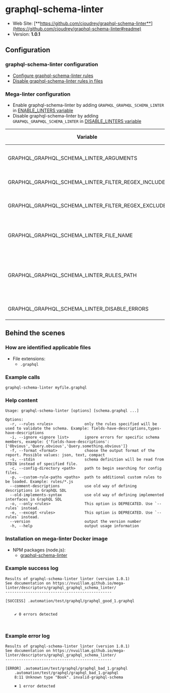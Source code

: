 <!-- markdownlint-disable MD033 MD041 -->
<!-- Generated by .automation/build.py, please do not update manually -->
# graphql-schema-linter

- Web Site: [**https://github.com/cjoudrey/graphql-schema-linter**](https://github.com/cjoudrey/graphql-schema-linter#readme)
- Version: **1.0.1**

## Configuration

### graphql-schema-linter configuration

- [Configure graphql-schema-linter rules](https://github.com/cjoudrey/graphql-schema-linter#configuration-file)
- [Disable graphql-schema-linter rules in files](https://github.com/cjoudrey/graphql-schema-linter#inline-rule-overrides)

### Mega-linter configuration

- Enable graphql-schema-linter by adding `GRAPHQL_GRAPHQL_SCHEMA_LINTER` in [ENABLE_LINTERS variable](../index.md#activation-and-deactivation)
- Disable graphql-schema-linter by adding `GRAPHQL_GRAPHQL_SCHEMA_LINTER` in [DISABLE_LINTERS variable](../index.md#activation-and-deactivation)

| Variable | Description | Default value |
| ----------------- | -------------- | -------------- |
| GRAPHQL_GRAPHQL_SCHEMA_LINTER_ARGUMENTS | User custom arguments to add in linter CLI call<br/>Ex: `-s --foo "bar"` |  |
| GRAPHQL_GRAPHQL_SCHEMA_LINTER_FILTER_REGEX_INCLUDE | Custom regex including filter<br/>Ex: `\/(src\|lib)\/` | Include every file |
| GRAPHQL_GRAPHQL_SCHEMA_LINTER_FILTER_REGEX_EXCLUDE | Custom regex excluding filter<br/>Ex: `\/(test\|examples)\/` | Exclude no file |
| GRAPHQL_GRAPHQL_SCHEMA_LINTER_FILE_NAME | graphql-schema-linter configuration file name</br>Use `LINTER_DEFAULT` to let the linter find it | `.graphql-schema-linterrc` |
| GRAPHQL_GRAPHQL_SCHEMA_LINTER_RULES_PATH | Path where to find linter configuration file | Workspace folder, then Mega-Linter default rules |
| GRAPHQL_GRAPHQL_SCHEMA_LINTER_DISABLE_ERRORS | Run linter but disable crash if errors found | `false` |

## Behind the scenes

### How are identified applicable files

- File extensions:
  - `.graphql`

<!-- /* cSpell:disable */ -->

### Example calls

```shell
graphql-schema-linter myfile.graphql
```


### Help content

```shell
Usage: graphql-schema-linter [options] [schema.graphql ...]

Options:
  -r, --rules <rules>              only the rules specified will be used to validate the schema. Example: fields-have-descriptions,types-have-descriptions
  -i, --ignore <ignore list>       ignore errors for specific schema members, example: {'fields-have-descriptions':['Obvious','Query.obvious','Query.something.obvious']}
  -f, --format <format>            choose the output format of the report. Possible values: json, text, compact
  -s, --stdin                      schema definition will be read from STDIN instead of specified file.
  -c, --config-directory <path>    path to begin searching for config files.
  -p, --custom-rule-paths <paths>  path to additional custom rules to be loaded. Example: rules/*.js
  --comment-descriptions           use old way of defining descriptions in GraphQL SDL
  --old-implements-syntax          use old way of defining implemented interfaces in GraphQL SDL
  -o, --only <rules>               This option is DEPRECATED. Use `--rules` instead.
  -e, --except <rules>             This option is DEPRECATED. Use `--rules` instead.
  --version                        output the version number
  -h, --help                       output usage information

```

### Installation on mega-linter Docker image

- NPM packages (node.js):
  - [graphql-schema-linter](https://www.npmjs.com/package/graphql-schema-linter)

### Example success log

```shell
Results of graphql-schema-linter linter (version 1.0.1)
See documentation on https://nvuillam.github.io/mega-linter/descriptors/graphql_graphql_schema_linter/
-----------------------------------------------

[SUCCESS] .automation/test/graphql/graphql_good_1.graphql
    
    
    ✔ 0 errors detected
    


```

### Example error log

```shell
Results of graphql-schema-linter linter (version 1.0.1)
See documentation on https://nvuillam.github.io/mega-linter/descriptors/graphql_graphql_schema_linter/
-----------------------------------------------

[ERROR] .automation/test/graphql/graphql_bad_1.graphql
    .automation/test/graphql/graphql_bad_1.graphql
    8:11 Unknown type "Book". invalid-graphql-schema
    
    ✖ 1 error detected
    


```
